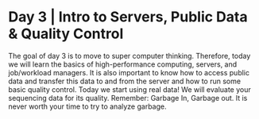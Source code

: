 # Day 3 | Intro to Servers, Public Data & Quality Control

The goal of day 3 is to move to super computer thinking. Therefore, today we will learn the basics of high-performance computing, servers, and job/workload managers. It is also important to know how to access public data and transfer this data to and from the server and how to run some basic quality control. Today we start using real data! We will evaluate your sequencing data for its quality. Remember: Garbage In, Garbage out. It is never worth your time to try to analyze garbage.
